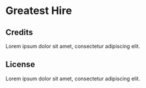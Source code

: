 Greatest Hire
=========


Credits
-------

Lorem ipsum dolor sit amet, consectetur adipiscing elit.

License
-------

Lorem ipsum dolor sit amet, consectetur adipiscing elit.
